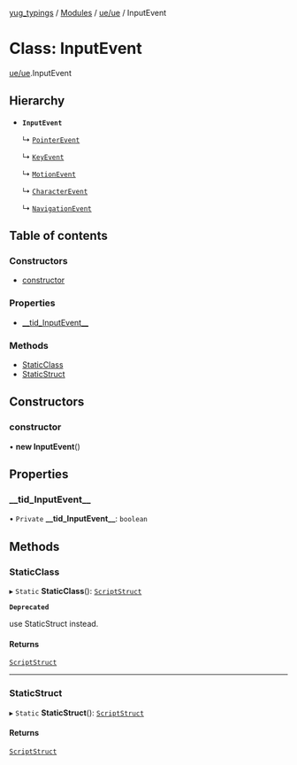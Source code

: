 [yug_typings](../README.md) / [Modules](../modules.md) / [ue/ue](../modules/ue_ue.md) / InputEvent

# Class: InputEvent

[ue/ue](../modules/ue_ue.md).InputEvent

## Hierarchy

- **`InputEvent`**

  ↳ [`PointerEvent`](ue_ue.PointerEvent.md)

  ↳ [`KeyEvent`](ue_ue.KeyEvent.md)

  ↳ [`MotionEvent`](ue_ue.MotionEvent.md)

  ↳ [`CharacterEvent`](ue_ue.CharacterEvent.md)

  ↳ [`NavigationEvent`](ue_ue.NavigationEvent.md)

## Table of contents

### Constructors

- [constructor](ue_ue.InputEvent.md#constructor)

### Properties

- [\_\_tid\_InputEvent\_\_](ue_ue.InputEvent.md#__tid_inputevent__)

### Methods

- [StaticClass](ue_ue.InputEvent.md#staticclass)
- [StaticStruct](ue_ue.InputEvent.md#staticstruct)

## Constructors

### constructor

• **new InputEvent**()

## Properties

### \_\_tid\_InputEvent\_\_

• `Private` **\_\_tid\_InputEvent\_\_**: `boolean`

## Methods

### StaticClass

▸ `Static` **StaticClass**(): [`ScriptStruct`](ue_ue.ScriptStruct.md)

**`Deprecated`**

use StaticStruct instead.

#### Returns

[`ScriptStruct`](ue_ue.ScriptStruct.md)

___

### StaticStruct

▸ `Static` **StaticStruct**(): [`ScriptStruct`](ue_ue.ScriptStruct.md)

#### Returns

[`ScriptStruct`](ue_ue.ScriptStruct.md)
